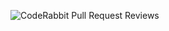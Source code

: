 
![CodeRabbit Pull Request Reviews](https://img.shields.io/coderabbit/prs/github/rohitid33/tymout_message?utm_source=oss&utm_medium=github&utm_campaign=rohitid33%2Ftymout_message&labelColor=171717&color=FF570A&link=https%3A%2F%2Fcoderabbit.ai&label=CodeRabbit+Reviews)
